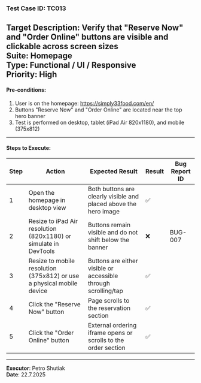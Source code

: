 ### Test Case ID: TC013  
**Target Description**: Verify that "Reserve Now" and "Order Online" buttons are visible and clickable across screen sizes  
**Suite**: Homepage  
**Type**: Functional / UI / Responsive  
**Priority**: High  
---

#### Pre-conditions:
1. User is on the homepage: https://simply33food.com/en/  
2. Buttons "Reserve Now" and "Order Online" are located near the top hero banner  
3. Test is performed on desktop, tablet (iPad Air 820x1180), and mobile (375x812)  

---

#### Steps to Execute:

| Step | Action | Expected Result | Result | Bug Report ID |
|------|--------|------------------|--------|----------------|
| 1 | Open the homepage in desktop view | Both buttons are clearly visible and placed above the hero image | ✅ |                |
| 2 | Resize to iPad Air resolution (820x1180) or simulate in DevTools | Buttons remain visible and do not shift below the banner | ❌ | BUG-007         |
| 3 | Resize to mobile resolution (375x812) or use a physical mobile device | Buttons are either visible or accessible through scrolling/tap | ✅ |                |
| 4 | Click the "Reserve Now" button | Page scrolls to the reservation section | ✅ |                |
| 5 | Click the "Order Online" button | External ordering iframe opens or scrolls to the order section | ✅ |                |

---

**Executor**: Petro Shutiak  
**Date**: 22.7.2025
